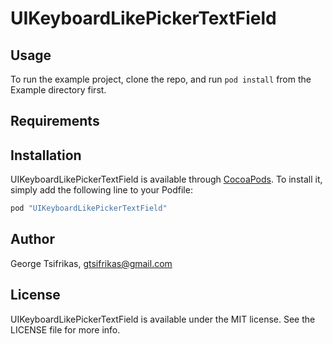 # UIKeyboardLikePickerTextField

## Usage

To run the example project, clone the repo, and run `pod install` from the Example directory first.

## Requirements

## Installation

UIKeyboardLikePickerTextField is available through [CocoaPods](http://cocoapods.org). To install
it, simply add the following line to your Podfile:

```ruby
pod "UIKeyboardLikePickerTextField"
```

## Author

George Tsifrikas, gtsifrikas@gmail.com

## License

UIKeyboardLikePickerTextField is available under the MIT license. See the LICENSE file for more info.
